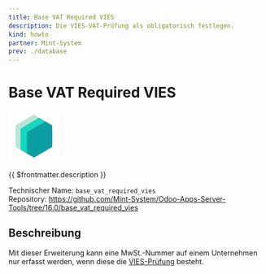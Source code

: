 ```yaml
---
title: Base VAT Required VIES
description: Die VIES-VAT-Prüfung als obligatorisch festlegen.
kind: howto
partner: Mint-System
prev: ./database
---
```

# Base VAT Required VIES
![icon_oms_box](attachments/icons_odoo_mint_system.png)

{{ $frontmatter.description }}

Technischer Name: `base_vat_required_vies`\
Repository: <https://github.com/Mint-System/Odoo-Apps-Server-Tools/tree/16.0/base_vat_required_vies>

## Beschreibung

Mit dieser Erweiterung kann eine MwSt.-Nummer auf einem Unternehmen nur erfasst werden, wenn diese die [VIES-Prüfung](https://ec.europa.eu/taxation_customs/vies/#/vat-validation) besteht.
